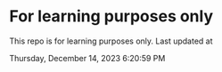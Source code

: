 # For learning purposes only
This repo is for learning purposes only.
Last updated at

Thursday, December 14, 2023 6:20:59 PM

